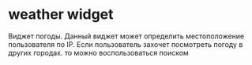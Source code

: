 # weather widget
Виджет погоды. Данный виджет может определить местоположение пользователя по IP.
Если пользователь захочет посмотреть погоду в других городах. то можно воспользоваться поиском
